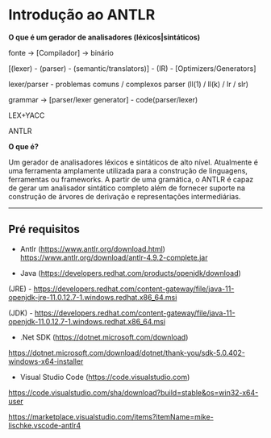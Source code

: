 # Introdução ao ANTLR

**O que é um gerador de analisadores (léxicos|sintáticos)**

fonte -> [Compilador] -> binário

[(lexer) - (parser) - (semantic/translators)] - (IR) - [Optimizers/Generators]

lexer/parser - problemas comuns / complexos
parser (ll(1) / ll(k) / lr / slr)

grammar -> [parser/lexer generator] - code(parser/lexer)

LEX+YACC

ANTLR

**O que é?**

Um gerador de analisadores léxicos e sintáticos de alto nível. Atualmente é uma ferramenta amplamente utilizada para a construção de linguagens, ferramentas ou frameworks. A partir de uma gramática, o ANTLR é capaz de gerar um analisador sintático completo além de fornecer suporte na construção de árvores de derivação e representações intermediárias.

---
## Pré requisitos

* Antlr (https://www.antlr.org/download.html)
 https://www.antlr.org/download/antlr-4.9.2-complete.jar

* Java (https://developers.redhat.com/products/openjdk/download)

(JRE) - https://developers.redhat.com/content-gateway/file/java-11-openjdk-jre-11.0.12.7-1.windows.redhat.x86_64.msi

(JDK) - https://developers.redhat.com/content-gateway/file/java-11-openjdk-11.0.12.7-1.windows.redhat.x86_64.msi

* .Net SDK (https://dotnet.microsoft.com/download)

https://dotnet.microsoft.com/download/dotnet/thank-you/sdk-5.0.402-windows-x64-installer

* Visual Studio Code (https://code.visualstudio.com)

https://code.visualstudio.com/sha/download?build=stable&os=win32-x64-user

https://marketplace.visualstudio.com/items?itemName=mike-lischke.vscode-antlr4
